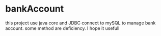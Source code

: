 # bankAccount
this project use java core and JDBC connect to mySQL to manage bank account.
some method are deficiency.
I hope it usefull

